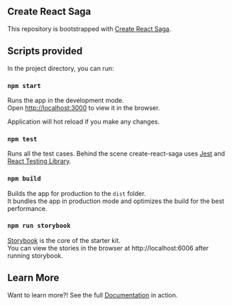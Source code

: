 ## Create React Saga
This repository is bootstrapped with <a href="https://github.com/sprakash57/create-react-saga" target="_blank">Create React Saga</a>.

## Scripts provided

In the project directory, you can run:

### `npm start`

Runs the app in the development mode.\
Open [http://localhost:3000](http://localhost:3000) to view it in the browser.

Application will hot reload if you make any changes.

### `npm test`

Runs all the test cases. Behind the scene create-react-saga uses <a href="https://jestjs.io" target="_blank">Jest</a> and <a href="https://testing-library.com/docs/react-testing-library/intro" target="_blank">React Testing Library</a>.

### `npm build`

Builds the app for production to the `dist` folder.\
It bundles the app in production mode and optimizes the build for the best performance.

### `npm run storybook`

<a href="https://storybook.js.org" target="_blank">Storybook</a> is the core of the starter kit. \
You can view the stories in the browser at http://localhost:6006 after running storybook.

## Learn More

Want to learn more?! See the full <a href="http://sprakash57.github.io/create-react-saga" target="_blank">Documentation</a> in action.

